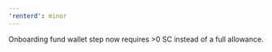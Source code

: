 ```yaml
---
'renterd': minor
---
```


Onboarding fund wallet step now requires >0 SC instead of a full allowance.
